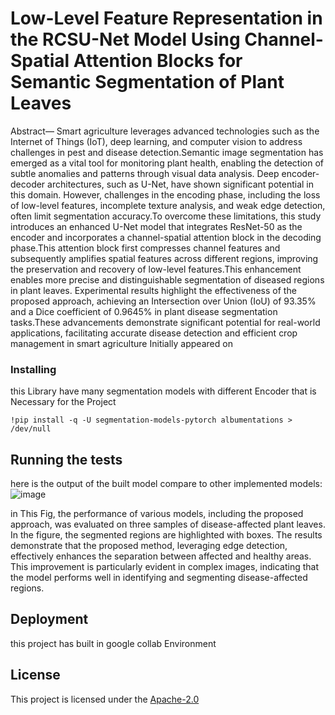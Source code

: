 # Low-Level Feature Representation in the RCSU-Net Model Using Channel-Spatial Attention Blocks for Semantic Segmentation of Plant Leaves

Abstract— 	Smart agriculture leverages advanced technologies such as the Internet of Things (IoT), deep learning, and computer vision to address challenges in pest and disease detection.Semantic image segmentation has emerged as a vital tool for monitoring plant health, enabling the detection of subtle anomalies and patterns through visual data analysis. Deep encoder-decoder architectures, such as U-Net, have shown significant potential in this domain. However, challenges in the encoding phase, including the loss of low-level features, incomplete texture analysis, and weak edge detection, often limit segmentation accuracy.To overcome these limitations, this study introduces an enhanced U-Net model that integrates ResNet-50 as the encoder and incorporates a channel-spatial attention block in the decoding phase.This attention block first compresses channel features and subsequently amplifies spatial features across different regions, improving the preservation and recovery of low-level features.This enhancement enables more precise and distinguishable segmentation of diseased regions in plant leaves. Experimental results highlight the effectiveness of the proposed approach, achieving an Intersection over Union (IoU) of 93.35% and a Dice coefficient of 0.9645% in plant disease segmentation tasks.These advancements demonstrate significant potential for real-world applications, facilitating accurate disease detection and efficient crop management in smart agriculture
Initially appeared on


### Installing

this Library have many segmentation models with different Encoder that is Necessary for the Project

    !pip install -q -U segmentation-models-pytorch albumentations > /dev/null

    
## Running the tests

here is the output of the built model compare to other implemented models:
![image](https://github.com/user-attachments/assets/f3dc97e8-fb04-4703-900c-3a12f90a26b5)

in This Fig, the performance of various models, including the proposed approach, was evaluated on three samples of disease-affected plant leaves. In the figure, the segmented regions are highlighted with boxes. The results demonstrate that the proposed method, leveraging edge detection, effectively enhances the separation between affected and healthy areas. This improvement is particularly evident in complex images, indicating that the model performs well in identifying and segmenting disease-affected regions.

## Deployment

this project has built in google collab Environment

## License

This project is licensed under the [Apache-2.0](LICENSE.md)


